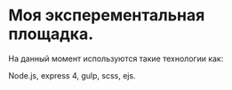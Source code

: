 # Моя эксперементальная площадка.

На данный момент используются такие технологии как:

Node.js, express 4, gulp, scss, ejs.
